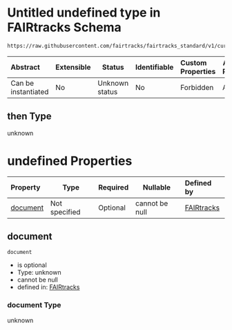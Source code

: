 # Untitled undefined type in FAIRtracks Schema

```txt
https://raw.githubusercontent.com/fairtracks/fairtracks_standard/v1/current/json/schema/fairtracks.schema.json#/properties/document/allOf/0/then
```




| Abstract            | Extensible | Status         | Identifiable | Custom Properties | Additional Properties | Access Restrictions | Defined In                                                                               |
| :------------------ | ---------- | -------------- | ------------ | :---------------- | --------------------- | ------------------- | ---------------------------------------------------------------------------------------- |
| Can be instantiated | No         | Unknown status | No           | Forbidden         | Allowed               | none                | [fairtracks.schema.json\*](../json/schema/fairtracks.schema.json "open original schema") |

## then Type

unknown

# undefined Properties

| Property              | Type          | Required | Nullable       | Defined by                                                                                                                                                                                                                                                        |
| :-------------------- | ------------- | -------- | -------------- | :---------------------------------------------------------------------------------------------------------------------------------------------------------------------------------------------------------------------------------------------------------------- |
| [document](#document) | Not specified | Optional | cannot be null | [FAIRtracks](fairtracks-properties-document-info-allof-0-then-properties-document.md "https://raw.githubusercontent.com/fairtracks/fairtracks_standard/v1/current/json/schema/fairtracks.schema.json#/properties/document/allOf/0/then/properties/document") |

## document




`document`

-   is optional
-   Type: unknown
-   cannot be null
-   defined in: [FAIRtracks](fairtracks-properties-document-info-allof-0-then-properties-document.md "https://raw.githubusercontent.com/fairtracks/fairtracks_standard/v1/current/json/schema/fairtracks.schema.json#/properties/document/allOf/0/then/properties/document")

### document Type

unknown
